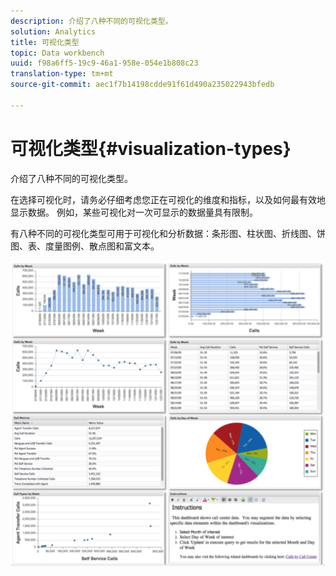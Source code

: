 ```yaml
---
description: 介绍了八种不同的可视化类型。
solution: Analytics
title: 可视化类型
topic: Data workbench
uuid: f98a6ff5-19c9-46a1-958e-054e1b808c23
translation-type: tm+mt
source-git-commit: aec1f7b14198cdde91f61d490a235022943bfedb

---
```



# 可视化类型{#visualization-types}

介绍了八种不同的可视化类型。

在选择可视化时，请务必仔细考虑您正在可视化的维度和指标，以及如何最有效地显示数据。 例如，某些可视化对一次可显示的数据量具有限制。

有八种不同的可视化类型可用于可视化和分析数据：条形图、柱状图、折线图、饼图、表、度量图例、散点图和富文本。

![](assets/visualization_types.png)

